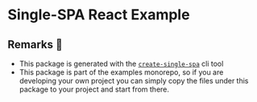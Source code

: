 # Single-SPA React Example

## Remarks 🦉
- This package is generated with the [`create-single-spa`](https://single-spa.js.org/docs/create-single-spa) cli tool
- This package is part of the examples monorepo, so if you are developing your own project you can simply copy the
  files under this package to your project and start from there.